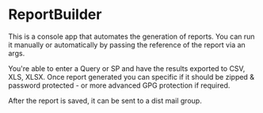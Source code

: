 # ReportBuilder

This is a console app that automates the generation of reports. You can run it manually or automatically by passing the reference of the report via an args.

You're able to enter a Query or SP and have the results exported to CSV, XLS, XLSX.
Once report generated you can specific if it should be zipped & password protected - or more advanced GPG protection if required.

After the report is saved, it can be sent to a dist mail group.
